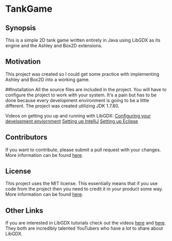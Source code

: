 # TankGame
## Synopsis
This is a simple 2D tank game written entirely in Java using LibGDX as its engine and the Ashley and Box2D extensions.

## Motivation
This project was created so I could get some practice with implementing Ashley and Box2D into a working game.

##Installation
All the source files are included in the project. You will have to configure the project to work with your system. It's a pain but has to be done because every development environment is going to be a little different. The project was created utilizing JDK 1.7.80.

Videos on getting you up and running with LibGDX:
[Configuring your development enviornment](https://www.youtube.com/watch?v=Huifd-C2KrI&index=1&list=PLS9MbmO_ssyCZ9Tjfay2tOQoaOVoG59Iy)
[Setting up IntelliJ](https://www.youtube.com/watch?v=CN13SZpApR0&index=2&list=PLS9MbmO_ssyCZ9Tjfay2tOQoaOVoG59Iy)
[Setting up Eclipse](https://www.youtube.com/watch?v=b87Bz8mdlPE&index=3&list=PLS9MbmO_ssyCZ9Tjfay2tOQoaOVoG59Iy)

## Contributors 
If you want to contribute, please submit a pull request with your changes. More information can be found [here](https://help.github.com/articles/using-pull-requests/).

## License
This project uses the MIT license. This essentially means that if you use code from the project then you need to credit it in your product some way. More information can be found [here](http://choosealicense.com/).

## Other Links
If you are interested in LibGDX tutorials check out the videos [here](https://www.youtube.com/channel/UC9swZBfLu_PWphPsTuREJuw) and [here](https://www.youtube.com/user/gamefromscratch). They both are incredibly talented YouTubers who have a lot to share about LibGDX. 